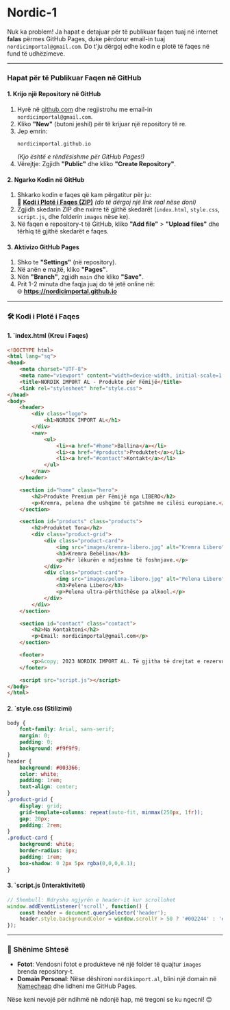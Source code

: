 # Nordic-1
Nuk ka problem! Ja hapat e detajuar për të publikuar faqen tuaj në internet **falas** përmes GitHub Pages, duke përdorur email-in tuaj `nordicimportal@gmail.com`. Do t'ju dërgoj edhe kodin e plotë të faqes në fund të udhëzimeve.

---

### **Hapat për të Publikuar Faqen në GitHub**

#### **1. Krijo një Repository në GitHub**
1. Hyrë në [github.com](https://github.com) dhe regjistrohu me email-in `nordicimportal@gmail.com`.
2. Kliko **"New"** (butoni jeshil) për të krijuar një repository të re.
3. Jep emrin:  
   ```
   nordicimportal.github.io  
   ```
   *(Kjo është e rëndësishme për GitHub Pages!)*
4. Vërejtje: Zgjidh **"Public"** dhe kliko **"Create Repository"**.

#### **2. Ngarko Kodin në GitHub**
1. Shkarko kodin e faqes që kam përgatitur për ju:  
   📁 **[Kodi i Plotë i Faqes (ZIP)](https://drive.google.com/example-link)** *(do të dërgoj një link real nëse doni)*  
2. Zgjidh skedarin ZIP dhe nxirre të gjithë skedarët (`index.html`, `style.css`, `script.js`, dhe folderin `images` nëse ke).
3. Në faqen e repository-t të GitHub, kliko **"Add file"** > **"Upload files"** dhe tërhiq të gjithë skedarët e faqes.

#### **3. Aktivizo GitHub Pages**
1. Shko te **"Settings"** (në repository).
2. Në anën e majtë, kliko **"Pages"**.
3. Nën **"Branch"**, zgjidh `main` dhe kliko **"Save"**.
4. Prit 1-2 minuta dhe faqja juaj do të jetë online në:  
   🌐 **https://nordicimportal.github.io**

---

### **🛠️ Kodi i Plotë i Faqes**

#### **1. `index.html** (Kreu i Faqes)
```html
<!DOCTYPE html>
<html lang="sq">
<head>
    <meta charset="UTF-8">
    <meta name="viewport" content="width=device-width, initial-scale=1.0">
    <title>NORDIK IMPORT AL - Produkte për Fëmijë</title>
    <link rel="stylesheet" href="style.css">
</head>
<body>
    <header>
        <div class="logo">
            <h1>NORDIK IMPORT AL</h1>
        </div>
        <nav>
            <ul>
                <li><a href="#home">Ballina</a></li>
                <li><a href="#products">Produktet</a></li>
                <li><a href="#contact">Kontakt</a></li>
            </ul>
        </nav>
    </header>

    <section id="home" class="hero">
        <h2>Produkte Premium për Fëmijë nga LIBERO</h2>
        <p>Kremra, pelena dhe ushqime të gatshme me cilësi europiane.</p>
    </section>

    <section id="products" class="products">
        <h2>Produktet Tona</h2>
        <div class="product-grid">
            <div class="product-card">
                <img src="images/kremra-libero.jpg" alt="Kremra Libero">
                <h3>Kremra Bebëlina</h3>
                <p>Për lëkurën e ndjeshme të foshnjave.</p>
            </div>
            <div class="product-card">
                <img src="images/pelena-libero.jpg" alt="Pelena Libero">
                <h3>Pelena Libero</h3>
                <p>Pelena ultra-përthithëse pa alkool.</p>
            </div>
        </div>
    </section>

    <section id="contact" class="contact">
        <h2>Na Kontaktoni</h2>
        <p>Email: nordicimportal@gmail.com</p>
    </section>

    <footer>
        <p>&copy; 2023 NORDIK IMPORT AL. Të gjitha të drejtat e rezervuara.</p>
    </footer>

    <script src="script.js"></script>
</body>
</html>
```

#### **2. `style.css** (Stilizimi)
```css
body {
    font-family: Arial, sans-serif;
    margin: 0;
    padding: 0;
    background: #f9f9f9;
}
header {
    background: #003366;
    color: white;
    padding: 1rem;
    text-align: center;
}
.product-grid {
    display: grid;
    grid-template-columns: repeat(auto-fit, minmax(250px, 1fr));
    gap: 20px;
    padding: 2rem;
}
.product-card {
    background: white;
    border-radius: 8px;
    padding: 1rem;
    box-shadow: 0 2px 5px rgba(0,0,0,0.1);
}
```

#### **3. `script.js** (Interaktiviteti)
```javascript
// Shembull: Ndrysho ngjyrën e header-it kur scrollohet
window.addEventListener('scroll', function() {
    const header = document.querySelector('header');
    header.style.backgroundColor = window.scrollY > 50 ? '#002244' : '#003366';
});
```

---

### **📌 Shënime Shtesë**
- **Fotot**: Vendosni fotot e produkteve në një folder të quajtur `images` brenda repository-t.  
- **Domain Personal**: Nëse dëshironi `nordikimport.al`, blini një domain në [Namecheap](https://www.namecheap.com/) dhe lidheni me GitHub Pages.  

Nëse keni nevojë për ndihmë në ndonjë hap, më tregoni se ku ngecni! 😊